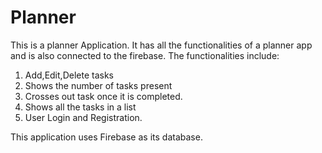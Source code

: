 # Planner
This is a planner Application.
It has all the functionalities of a planner app and is also connected to the firebase.
The functionalities include:
1. Add,Edit,Delete tasks
2. Shows the number of tasks present
3. Crosses out task once it is completed.
4. Shows all the tasks in a list
5. User Login and Registration.

This application uses Firebase as its database.

